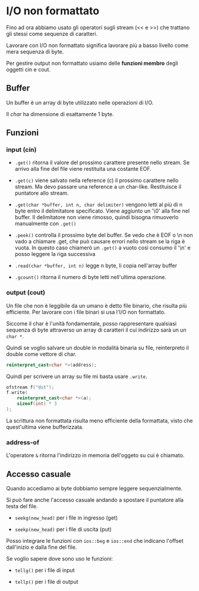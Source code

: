 # I/O non formattato

Fino ad ora abbiamo usato gli operatori sugli stream (<< e >>) che trattano gli stessi come
sequenze di caratteri.

Lavorare con I/O non formattato significa lavorare più a basso livello come mera sequenza di byte.

Per gestire output non formattato usiamo delle **funzioni membro** degli oggetti cin e cout.

## Buffer

Un buffer è un array di byte utilizzato nelle operazioni di I/O.

Il *char* ha dimensione di esattamente 1 byte.

## Funzioni

### input (cin)

- `.get()` ritorna il valore del prossimo carattere presente nello stream. Se arrivo
alla fine del file viene restituita una costante EOF.

- `.get(c)` viene salvato nella reference (c) il prossimo carattere nello stream. Ma devo
passare una reference a un char-like. Restituisce il puntatore allo stream.

- `.get(char *buffer, int n, char delimiter)` vengono letti al più di n byte entro il delimitatore
specificato. Viene aggiunto un '\0' alla fine nel buffer. Il delimitatore non viene rimosso, quindi
bisogna rimuoverlo manualmente con `.get()`

- `.peek()` controlla il prossimo byte del buffer. Se vedo che è EOF o \n non vado a chiamare .get, che
può causare errori nello stream se la riga è vuota.
In questo caso chiamerò un `.get()` a vuoto così consumo il '\n' e posso leggere la riga successiva

- `.read(char *buffer, int n)` legge n byte, li copia nell'array buffer

- `.gcount()` ritorna il numero di byte letti nell'ultima operazione.

### output (cout)

Un file che non è leggibile da un umano è detto file binario, che risulta più efficiente.
Per lavorare con i file binari si usa l'I/O non formattato.

Siccome il char è l'unità fondamentale, posso rappresentare qualsiasi sequenza di byte attraverso
un array di caratteri il cui indirizzo sarà un un `char *`.

Quindi se voglio salvare un double in modalità binaria su file, reinterpreto il double come
vettore di char.

```c++
reinterpret_cast<char *>(address);
```

Quindi per scrivere un array su file mi basta usare `.write`.

```c++
ofstream f("dst");
f.write(
    reinterpret_cast<char *>(a);
    sizeof(int) * 3
);
```

La scrittura non formattata risulta meno efficiente della formattata, visto che quest'ultima viene
bufferizzata.

### address-of

L'operatore `&` ritorna l'indirizzo in memoria dell'oggeto su cui è chiamato.

## Accesso casuale

Quando accediamo ai byte dobbiamo sempre leggere sequenzialmente.

Si può fare anche l'accesso casuale andando a spostare il puntatore alla testa del file.

- `seekg(new_head)` per i file in ingresso (get)

- `seekp(new_head)` per i file di uscita (put)

Posso integrare le funzioni con `ios::beg` e `ios::end` che indicano l'offset dall'inizio e dalla
fine del file.

Se voglio sapere dove sono uso le funzioni:

- `tellg()` per i file di input

- `tellp()` per i file di output

